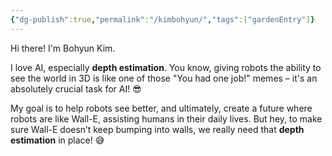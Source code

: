 ```yaml
---
{"dg-publish":true,"permalink":"/kimbohyun/","tags":["gardenEntry"]}
---
```


Hi there! I'm Bohyun Kim.

I love AI, especially **depth estimation**. 
You know, giving robots the ability to see the world in 3D is like one of those "You had one job!" memes – it's an absolutely crucial task for AI! 😎

My goal is to help robots see better, and ultimately, create a future where robots are like Wall-E, assisting humans in their daily lives. But hey, to make sure Wall-E doesn’t keep bumping into walls, we really need that **depth estimation** in place! 😅


